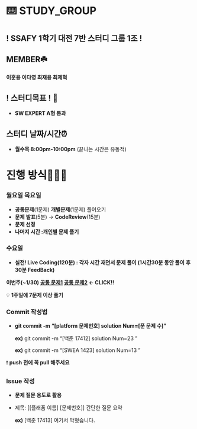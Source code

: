 # ⌨️ STUDY_GROUP

## ! **SSAFY 1학기 대전 7반 스터디 그룹 1조 !**

## MEMBER☘️

**이훈용 이다영 최재용 최제혁**

## ! 스터디**목표 !** 💯
- **SW EXPERT A형 통과**

## 스터디 날짜/시간⏰

- **월수목 8:00pm-10:00pm** (끝나는 시간은 유동적)

# 진행 방식🧑🏻‍💻

### 월요일 목요일

- **공통문제**(1문제) **개별문제**(1문제) 풀어오기
- **문제** **발표**(5분) → **CodeReview**(15분)
- **문제 선정**
- **나머지 시간 :개인별 문제 풀기**

### 수요일

- **실전! Live Coding(120분) : 각자 시간 재면서 문제 풀이 (1시간30분 동안 풀이 후 30분 FeedBack)**

**이번주(~1/30) [공통 문제1](https://swexpertacademy.com/main/code/problem/problemDetail.do?contestProbId=AV5LrsUaDxcDFAXc) [공통 문제2](https://swexpertacademy.com/main/code/problem/problemDetail.do?contestProbId=AWuSgKpqmooDFASy) ← CLICK!!**


💡 **1주일에 7문제 이상 풀기**


### Commit 작성법

- **git commit -m “[platform 문제번호]  solution Num=[푼 문제 수]"**

  **ex)** git commit -m “[백준 17412] solution Num=23 ”

  **ex)** git commit -m “[SWEA 1423] solution Num=13 ”


❗ **push 전에 꼭 pull 해주세요**

### Issue 작성

- **문제 질문 용도로 활용**

- 제목: [[플래폼 이름] [문제번호]] 간단한 질문 요약

  **ex)** [백준 17413] 여기서 막혔습니다.
